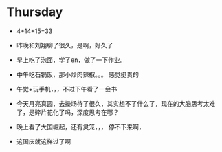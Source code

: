 # Thursday

- 4+14+15=33

- 昨晚和刘翔聊了很久，是啊，好久了
- 早上吃了泡面，学了en，做了一下作业。
- 中午吃石锅饭，那小炒肉辣椒。。。 感觉挺贵的
- 午觉+玩手机，，，不过下午看了一会书
- 今天月亮真圆，去操场待了很久，其实想不了什么了，现在的大脑思考太难了，是碎片花化了吗，深度思考在哪？
- 晚上看了大国崛起，还有灵笼，，， 停不下来啊，
- 这国庆就这样过了啊

